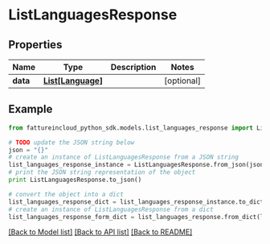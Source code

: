 # ListLanguagesResponse



## Properties
Name | Type | Description | Notes
------------ | ------------- | ------------- | -------------
**data** | [**List[Language]**](Language.md) |  | [optional] 

## Example

```python
from fattureincloud_python_sdk.models.list_languages_response import ListLanguagesResponse

# TODO update the JSON string below
json = "{}"
# create an instance of ListLanguagesResponse from a JSON string
list_languages_response_instance = ListLanguagesResponse.from_json(json)
# print the JSON string representation of the object
print ListLanguagesResponse.to_json()

# convert the object into a dict
list_languages_response_dict = list_languages_response_instance.to_dict()
# create an instance of ListLanguagesResponse from a dict
list_languages_response_form_dict = list_languages_response.from_dict(list_languages_response_dict)
```
[[Back to Model list]](../README.md#documentation-for-models) [[Back to API list]](../README.md#documentation-for-api-endpoints) [[Back to README]](../README.md)



